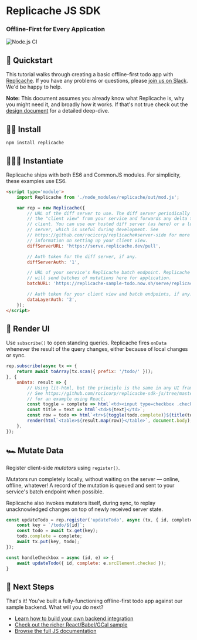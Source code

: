 # Replicache JS SDK

### Offline-First for Every Application

![Node.js CI](https://github.com/rocicorp/replicache-sdk-js/workflows/Node.js%20CI/badge.svg)

## 👋 Quickstart

This tutorial walks through creating a basic offline-first todo app with [Replicache](https://replicache.dev/). If you have any problems or questions, please [join us on Slack](https://join.slack.com/t/rocicorp/shared_invite/zt-h8ygwu8j-RVniv5XsBps0Q9oJXdMyoA). We'd be happy to help.

**Note:** This document assumes you already know what Replicache is, why you might need it, and broadly how it works. If that's not true check out the [design document](https://github.com/rocicorp/replicache/blob/master/design.md) for a detailed deep-dive.

## 🏃‍♂️ Install

```
npm install replicache
```

## 🚴🏿‍♀️ Instantiate

Replicache ships with both ES6 and CommonJS modules. For simplicity, these examples use ES6.

```html
<script type='module'>
    import Replicache from './node_modules/replicache/out/mod.js';

    var rep = new Replicache({
        // URL of the diff server to use. The diff server periodically fetches
        // the "client view" from your service and forwards any delta to the
        // client. You can use our hosted diff server (as here) or a local diff
        // server, which is useful during development. See
        // https://github.com/rocicorp/replicache#server-side for more
        // information on setting up your client view.
        diffServerURL: 'https://serve.replicache.dev/pull',

        // Auth token for the diff server, if any.
        diffServerAuth: '1',

        // URL of your service's Replicache batch endpoint. Replicache
        // will send batches of mutations here for application.
        batchURL: 'https://replicache-sample-todo.now.sh/serve/replicache-batch',

        // Auth token for your client view and batch endpoints, if any.
        dataLayerAuth: '2',
    });
</script>
```

## 🚗 Render UI

Use `subscribe()` to open standing queries. Replicache fires `onData` whenever the result of the query changes, either because of local changes or sync.

```js
rep.subscribe(async tx => {
    return await toArray(tx.scan({ prefix: '/todo/' }));
}, {
    onData: result => {
        // Using lit-html, but the principle is the same in any UI framework.
        // See https://github.com/rocicorp/replicache-sdk-js/tree/master/sample/cal
        // for an example using React.
        const toggle = complete => html`<td><input type=checkbox .checked=${complete}></td>`;
        const title = text => html`<td>${text}</td>`;
        const row = todo => html`<tr>${toggle(todo.complete)}${title(todo.text)}</tr>`;
        render(html`<table>${result.map(row)}</table>`, document.body);
    },
});
```

## 🏎 Mutate Data

Register client-side *mutators* using `register()`.

Mutators run completely locally, without waiting on the server — online, offline, whatever! A record of the mutation is queued and sent to your service's batch endpoint when possible.

Replicache also invokes mutators itself, during sync, to replay unacknowledged changes on top of newly received server state.

```js
const updateTodo = rep.register('updateTodo', async (tx, { id, complete }) => {
    const key = `/todo/${id}`;
    const todo = await tx.get(key);
    todo.complete = complete;
    await tx.put(key, todo);
});

const handleCheckbox = async (id, e) => {
    await updateTodo({ id, complete: e.srcElement.checked });
}
```

## 🚀 Next Steps

That's it! You've built a fully-functioning offline-first todo app against our sample backend. What will you do next?

* [Learn how to build your own backend integration](https://github.com/rocicorp/replicache#server-side)
* [Check out the richer React/Babel/GCal sample](https://github.com/rocicorp/replicache-sdk-js/tree/master/sample/cal)
* [Browse the full JS documentation](https://replicache-sdk-js.now.sh/)
